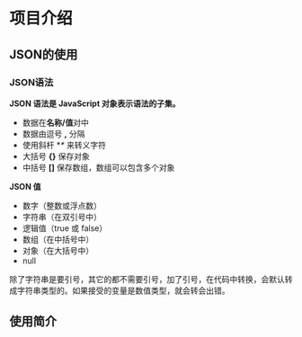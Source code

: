 # 项目介绍

## JSON的使用

### JSON语法

**JSON 语法是 JavaScript 对象表示语法的子集。**

* 数据在**名称/值**对中
* 数据由逗号 **,** 分隔
* 使用斜杆 **\** 来转义字符
* 大括号 **{}** 保存对象
* 中括号 **[]** 保存数组，数组可以包含多个对象

**JSON 值**

* 数字（整数或浮点数）
* 字符串（在双引号中）
* 逻辑值（true 或 false）
* 数组（在中括号中）
* 对象（在大括号中）
* null

除了字符串是要引号，其它的都不需要引号，加了引号，在代码中转换，会默认转成字符串类型的。如果接受的变量是数值类型，就会转会出错。

## 使用简介
